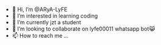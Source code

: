 - 👋 Hi, I’m @ARyA-LyFE
- 👀 I’m interested in  learning coding
- 🌱 I’m currently  jzt a student
- 💞️ I’m looking to collaborate on  lyfe00011 whatsapp bot😹
- 📫 How to reach me ...

<!---
ARyA-LyFE/ARyA-LyFE is a ✨ special ✨ repository because its `README.md` (this file) appears on your GitHub profile.
You can click the Preview link to take a look at your changes.
--->
